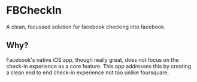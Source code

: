 FBCheckIn
=========

A clean, focussed solution for facebook checking into facebook.

Why?
---

Facebook's native iOS app, though really great, does not focus on the check-in experience as a core feature. This app addresses this by creating a clean end to end check-in experience not too unlike foursquare. 

